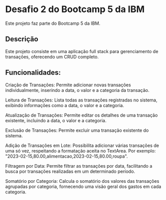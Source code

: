 # Desafio 2 do Bootcamp 5 da IBM
Este projeto faz parte do Bootcamp 5 da IBM.

## Descrição
Este projeto consiste em uma aplicação full stack para gerenciamento de transações, oferecendo um CRUD completo.

## Funcionalidades:
Criação de Transações: Permite adicionar novas transações individualmente, inserindo a data, o valor e a categoria da transação.

Leitura de Transações: Lista todas as transações registradas no sistema, exibindo informações como a data, o valor e a categoria.

Atualização de Transações: Permite editar os detalhes de uma transação existente, incluindo a data, o valor e a categoria.

Exclusão de Transações: Permite excluir uma transação existente do sistema.

Adição de Transações em Lote: Possibilita adicionar várias transações de uma só vez, respeitando a formatação aceita no TextArea. Por exemplo: "2023-02-15,80.00,alimentacao,2023-02-15,80.00,roupa".

Filtragem por Data: Permite filtrar as transações por data, facilitando a busca por transações realizadas em um determinado período.

Somatório por Categoria: Calcula o somatório dos valores das transações agrupadas por categoria, fornecendo uma visão geral dos gastos em cada categoria.
